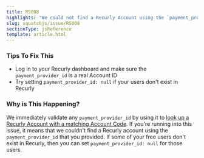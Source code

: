 ```yaml
---
title: RS008
highlights: "We could not find a Recurly Account using the `payment_provider_id` you provided: {{paymentProviderId}}. `payment_provider_id` must be either a valid Recurly Account Id or null."
slug: squatchjs/issue/RS008
sectionType: jsReference
template: article.html
---
```


### Tips To Fix This

 - Log in to your Recurly dashboard and make sure the `payment_provider_id` is a real Account ID
 - Try setting `payment_provider_id: null` if your users don't exist in Recurly

### Why is This Happening?

We immediately validate any `payment_provider_id` by using it to [look up a Recurly Account with a matching Account Code](https://docs.recurly.com/api/accounts#get-account). If you're running into
this issue, it means that we couldn't find a Recurly account using the `payment_provider_id` that you provided. If some of your free users don't exist in Recurly, then you can 
set `payment_provider_id: null` for those users.
